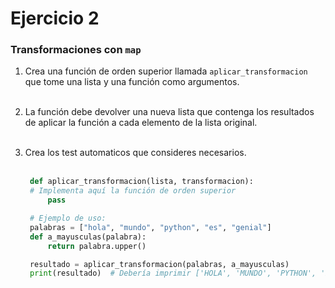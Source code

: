# Ejercicio 2

### Transformaciones con `map`

1. Crea una función de orden superior llamada `aplicar_transformacion` que tome una lista y una función como argumentos.
   <br>
   <br>
2. La función debe devolver una nueva lista que contenga los resultados de aplicar la función a cada elemento de la lista original.
   <br>
   <br>
3. Crea los test automaticos que consideres necesarios.
   <br>
   <br>

   ```python
    def aplicar_transformacion(lista, transformacion):
    # Implementa aquí la función de orden superior
        pass

    # Ejemplo de uso:
    palabras = ["hola", "mundo", "python", "es", "genial"]
    def a_mayusculas(palabra):
        return palabra.upper()

    resultado = aplicar_transformacion(palabras, a_mayusculas)
    print(resultado)  # Debería imprimir ['HOLA', 'MUNDO', 'PYTHON', 'ES', 'GENIAL']
   ```
